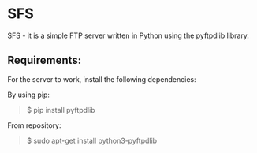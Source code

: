 # SFS
SFS - it is a simple FTP server written in Python using the pyftpdlib library.

## Requirements:

For the server to work, install the following dependencies:

By using pip:

> $ pip install pyftpdlib

From repository:

> $ sudo apt-get install python3-pyftpdlib